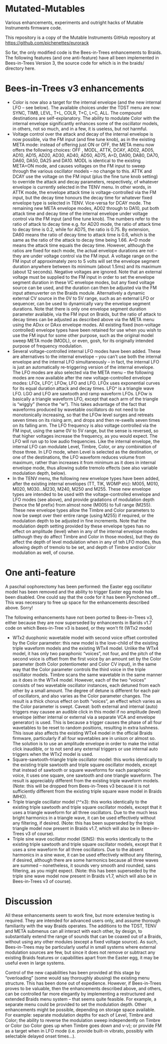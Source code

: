 Mutated-Mutables
================

Various enhancements, experiments and outright hacks of Mutable Instruments firmware code.

This repository is a copy of the Mutable Instruments GitHub repository at https://github.com/pichenettes/eurorack

So far, the only modified code is the Bees-in-Trees enhancements to Braids. The following features (and one anti-feature) have all been implemented in Bees-in-Trees Version 3, the source code for which is in the braids/ directory here. 

Bees-in-Trees v3 enhancements
=============================

* Color is now also a target for the internal envelope (and the new internal LFO – see below). The available choices under the TDST menu are now: SYNC, TIMB, LEVL, T+L, COLR, T+C, L+C, ALL. The compound destinations are self-explanatory. The ability to modulate Color with the internal envelope significantly enhances some of the oscillator models, in others, not so much, and in a few, it is useless, but not harmful.
* Voltage control over the attack and decay of the internal envelope is now possible, via the FM input (and fine tune knob), as in the existing META mode: instead of offering just ON or OFF, the META menu now offers the following choices: OFF , MODL, ATTK, DCAY, AD02, AD05, AD10, AD15, AD20, AD30, AD40, AD50, AD75, A=D, DA90, DA80, DA70, DA60, DA50, DA25 and DA10. MODL is identical to the existing META=ON mode, and causes voltages on the FM input to sweep through the various oscillator models – no change to this. ATTK and DCAY use the voltage on the FM input (plus the fine tune knob setting) to override the attack and decay parameters, respectively, of whatever envelope is currently selected in the TENV menu. In other words, in ATTK mode, the envelope attack time is voltage-controlled via the FM input, but the decay time honours the decay time for whatever fixed envelope type is selected in TENV. Vice-versa for DCAY mode. The remaining new META envelope modes, AD02 through to DA10, put both attack time and decay time of the internal envelope under voltage control via the FM input (and fine tune knob). The numbers refer to the ratio of attack to decay time e.g. for AD20 mode, the ratio of attack time to decay time is 0.2, while for AD75, the ratio is 0.75. By extension, DA60 means the ratio of decay time to attack time is 0.6, which is the same as the ratio of the attack to decay time being 1.66. A=D mode means the attack time equals the decay time. However, although the ratios are fixed for each mode, the actual envelope durations are not – they are under voltage control via the FM input. A voltage range on the FM input of approximately zero to 5 volts will set the envelope segment duration anywhere between its minimum (about 1.5ms) and its maximum (about 12 seconds). Negative voltages are ignored. Note that an external voltage must be supplied to the FM input in order to set the envelope segment duration in these VC envelope modes, but any fixed voltage source can be used, and the duration can then be adjusted via the FM input attenuverter on the Braids module. Alternatively a dynamic external CV source in the 0V to 5V range, such as an external LFO or sequencer, can be used to dynamically vary the envelope segment durations. Note that there is only one envelope segment duration parameter available, via the FM input on Braids, but the ratio of attack to decay times can be adjusted as described above via the META menu using the ADxx or DAxx envelope modes. All existing fixed (non-voltage controlled) envelope types have been retained for use when you wish to use the FM input for some other purpose, such as the original model sweep META mode (MODL), or even, gosh, for its originally intended purpose of frequency modulation.
* Several voltage-controlled internal LFO modes have been added. These are alternatives to the internal envelope – you can’t use both the internal envelope and the internal LFO simultaneously – in fact, the internal LFO is just an automatically re-triggering version of the internal envelope. The LFO modes are also selected via the META menu – the following modes are now available after the new voltage-controlled envelope modes: LFOx, LFO^, LFOw, LFO and LFO. LFOx uses exponential curves for its equal duration attack and decay times. LFO^ is a triangle wave LFO. LGO and LFO are sawtooth and ramp waveform LFOs. LFOw is basically a triangle waveform LFO, except that each arm of the triangle is “wiggly” (hence the “w”). This takes advantage of the fact that waveforms produced by wavetable oscillators do not need to be monotonically increasing, so that the LFOw level surges and retreats seven times on its rising arm, and drops and then re-swells seven times on its falling arm. The LFO frequency is also voltage controlled via the FM input, using the same 0V to 5V range, but the sense is reversed, so that higher voltages increase the frequency, as you would expect. The LFO will run up to low audio frequencies. Like the internal envelope, the internal LFO can modulate Level, Timbre, Color, or any combination of those three. In LFO mode, when Level is selected as the destination, or one of the destinations, the LFO waveform reduces volume from maximum, rather than increases it from minimum as it does in internal envelope mode, thus allowing subtle tremolo effects (see also variable modulation depth, below).
* In the TENV menu, the following new envelope types have been added, after the existing internal envelopes (TT, TIK, WOMP etc): M005, M010, M020, M030…M230, M240, M250 and M255. These new envelope types are intended to be used with the voltage-controlled envelope and LFO modes (see above), and provide gradations of modulation depth (hence the M prefix) from almost none (M005) to full range (M255). These new envelope types allow the Timbre and Color parameters to now be swept over their entire range (using M255) if required, or the modulation depth to be adjusted in fine increments. Note that the modulation depth setting provided by these envelope types has no effect on amplitude (level) when in any of the internal envelope modes (although they do affect Timbre and Color in those modes), but they do affect the depth of level modulation when in any of teh LFO modes, thus allowing depth of tremolo to be set, and depth of Timbre and/or Color modulation as well, of course.

One anti-feature
================
A paschal oophorectomy has been performed: the Easter egg oscillator model has been removed and the ability to trigger Easter egg mode has been disabled. One could say that the code for it has been Pynchoned off… This was necessary to free up space for the enhancements described above. Sorry!

The following enhancements have not been ported to Bees-in-Trees v3, either because they are now superseded by enhanceents in Barids v1.7 code on which Bees-in-Tree v3 is based, or they won't fit (WTx2 mode)

* WTx2 duophonic wavetable model with second voice offset controlled by the Color parameter: this new model is the love-child of the existing triple waveform models and the existing WTx4 model. Unlike the WTx4 model, it has only two paraphonic “voices”, not four, and the pitch of the second voice is offset from the first voice by an amount set by the Color parameter (both Color potentiometer and Color CV input), in the same way that the Color parameter controls the third voice in the triple oscillator models. Timbre scans the same wavetable in the same manner as it does in the WTx4 model. However, each of the two “voices” consists of two wavetable oscillator instances, each detuned from each other by a small amount. The degree of detune is different for each pair of oscillators, and also varies as the Color parameter changes. The result is a thick chorus effect on both “voices”, an effect which varies as the Color parameter is swept. Caveat: both external and internal (auto) triggers may causee an audible click in this model if no amplitude (level) envelope (either internal or external via a separate VCA and envelope generator) is used. This is because a trigger causes the phase of all four wavetables to be reset to random positions, resulting in extra lushness. This issue also affects the existing WTx4 model in the official Braids firmware, particularly if all four wavetables are in unison or almost so. The solution is to use an amplitude envelope in order to make the initial click inaudible, or to not send any external triggers or use internal auto triggers when the WTx2 model is used.
* Square-sawtooth-triangle triple oscillator model: this works identically to the existing triple sawtooth and triple square oscillator models, except that instead of sawtooth or square waveforms for each paraphonic voice, it uses one square, one sawtooth and one triangle waveform. The result is appreciably different from the existing triple waveform models. (Note: this will be dropped from Bees-in-Trees v3 because it is not sufficiently different from the existing triple square wave model in Braids IMHO).
* Triple triangle oscillator model (^^x3): this works identically to the existing triple sawtooth and triple square oscillator models, except that it uses a triangle waveform for all three oscillators. Due to the much less bright harmonics in a triangle wave, it can be used effectively without any filtering, if desired. (Note: this has been superseded by the triple triangle model now present in Braids v1.7, which will also be in Bees-in-Trees v3 of course).
* Triple sine wave oscillator model (SINS): this works identically to the existing triple sawtooth and triple square oscillator models, except that it uses a sine waveform for all three oscillators. Due to the absent harmonics in a sine wave, it can be used effectively without any filtering, if desired, although there are some harmonics because all three waves are summed – nonetheless, it sounds very smooth and rounded, sans filtering, as you might expect. (Note: this has been superseded by the triple sine wave model now present in Braids v1.7, which will also be in Bees-in-Trees v3 of course).

Discussion
==========
All these enhancements seem to work fine, but more extensive testing is required. They are intended for advanced users only, and assume thorough familiarity with the way Braids operates. The additions to the TDST, TENV and META submenus can all interact with each other, by design, to substantially extend the range of sounds that can be coaxed out of a Braids, without using any other modules (except a fixed voltage source). As such, Bees-in-Trees may be particularly useful in small systems where external modulation sources are few, but since it does not remove or subtract any existing Braids features or capabilities apart from the Easter egg, it may be useful even in large systems.

Control of the new capabilities has been provided at this stage by “overloading” (some would say thoroughly abusing) the existing menu structure. This has been done out of expedience. However, if Bees-in-Trees proves to be valuable, then the enhancements described above, and others, can be controlled far more elegantly by implementing a restructured and extended Braids menu system – that seems quite feasible. For example, a separate menu could be provided to set the modulation depth. Other enhancements might be possible, depending on storage space available. For example: separate modulation depths for each of Level, Timbre and Color; the ability to reverse the modulation sweep independently on Timbre or Color (so Color goes up when Timbre goes down and v-v); or provide FM as a target when in LFO mode (i.e. provide built-in vibrato, possibly with selectable delayed onset times…).

